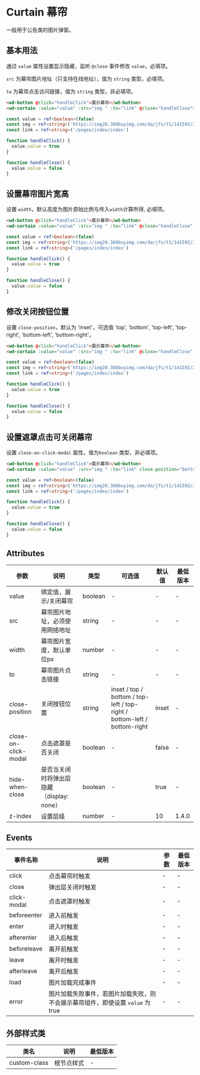 <frame/>

# Curtain 幕帘

一般用于公告类的图片弹窗。


## 基本用法

通过 `value` 属性设置显示隐藏，监听 `@close` 事件修改 `value`，必填项。

`src` 为幕帘图片地址（只支持在线地址），值为 `string` 类型，必填项。

`to` 为幕帘点击访问链接，值为 `string` 类型，非必填项。

```html
<wd-button @click="handleClick">展示幕帘</wd-button>
<wd-curtain :value="value" :src="img " :to="link" @close="handleClose"></wd-curtain>
```
``` typescript
const value = ref<boolean>(false)
const img = ref<string>('https://img20.360buyimg.com/da/jfs/t1/141592/25/8861/261559/5f68d8c1E33ed78ab/698ad655bfcfbaed.png')
const link = ref<string>('/pages/index/index')

function handleClick() {
  value.value = true
}

function handleClose() {
  value.value = false
}
```

## 设置幕帘图片宽高

设置 `width`，默认高度为图片原始比例与传入`width`计算所得, 必填项。

```html
<wd-button @click="handleClick">展示幕帘</wd-button>
<wd-curtain :value="value" :src="img " :to="link" @close="handleClose" width="280"></wd-curtain>
```
``` typescript
const value = ref<boolean>(false)
const img = ref<string>('https://img20.360buyimg.com/da/jfs/t1/141592/25/8861/261559/5f68d8c1E33ed78ab/698ad655bfcfbaed.png')
const link = ref<string>('/pages/index/index')

function handleClick() {
  value.value = true
}

function handleClose() {
  value.value = false
}
```

## 修改关闭按钮位置

设置 `close-position`，默认为 'inset'，可选值 'top', 'bottom', 'top-left', 'top-right', 'bottom-left', 'bottom-right'。

```html
<wd-button @click="handleClick">展示幕帘</wd-button>
<wd-curtain :value="value" :src="img " :to="link" @close="handleClose" close-position="top" width="280"></wd-curtain>
```
``` typescript
const value = ref<boolean>(false)
const img = ref<string>('https://img20.360buyimg.com/da/jfs/t1/141592/25/8861/261559/5f68d8c1E33ed78ab/698ad655bfcfbaed.png')
const link = ref<string>('/pages/index/index')

function handleClick() {
  value.value = true
}

function handleClose() {
  value.value = false
}
```

## 设置遮罩点击可关闭幕帘

设置 `close-on-click-modal` 属性，值为`boolean` 类型，非必填项。

```html
<wd-button @click="handleClick">展示幕帘</wd-button>
<wd-curtain :value="value" :src="img " :to="link" close-position="bottom-right" width="280" @close="handleClose" close-on-click-modal></wd-curtain>
```
``` typescript
const value = ref<boolean>(false)
const img = ref<string>('https://img20.360buyimg.com/da/jfs/t1/141592/25/8861/261559/5f68d8c1E33ed78ab/698ad655bfcfbaed.png')
const link = ref<string>('/pages/index/index')

function handleClick() {
  value.value = true
}

function handleClose() {
  value.value = false
}
```

## Attributes

| 参数 | 说明 | 类型 | 可选值 | 默认值 | 最低版本 |
|-----|-----|------|-------|-------|--------|
| value | 绑定值，展示/关闭幕帘 | boolean | - | - | - |
| src | 幕帘图片地址，必须使用网络地址 | string | - | - | - |
| width | 幕帘图片宽度，默认单位px | number | - | - | - |
| to | 幕帘图片点击链接 | string | - | - | - |
| close-position | 关闭按钮位置 | string | inset / top / bottom / top-left / top-right / bottom-left / bottom-right | inset | - |
| close-on-click-modal | 点击遮罩是否关闭 | boolean | - | false | - |
| hide-when-close | 是否当关闭时将弹出层隐藏（display: none） | boolean | - | true | - |
| z-index | 设置层级 | number | - | 10 | 1.4.0 |

## Events

| 事件名称 | 说明 | 参数 | 最低版本 |
|---------|-----|-----|---------|
| click | 点击幕帘时触发 | - | - |
| close | 弹出层关闭时触发 | - | - |
| click-modal | 点击遮罩时触发 | - | - |
| beforeenter | 进入前触发 | - | - |
| enter | 进入时触发 | - | - |
| afterenter | 进入后触发 | - | - |
| beforeleave | 离开前触发 | - | - |
| leave | 离开时触发 | - | - |
| afterleave | 离开后触发| - | - |
| load | 图片加载完成事件 | - | - |
| error | 图片加载失败事件，若图片加载失败，则不会展示幕帘组件，即使设置 `value` 为 true | - | - |

## 外部样式类

| 类名 | 说明 | 最低版本 |
|-----|------|--------|
| custom-class | 根节点样式 | - |

